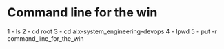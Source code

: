 # Command line for the win

1 - ls
2 - cd root
3 - cd alx-system_engineering-devops
4 - lpwd
5 - put -r command_line_for_the_win
